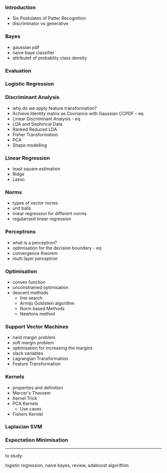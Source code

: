 

### Introduction
- Six Postulates of Patter Recognition
- discriminator vs generative

### Bayes

- gaussian pdf
- naive baye classifier
- attributef of probablity class density

### Evaluation

### Logistic Regression

### Discriminant Analysis
- why do we apply feature transformation?
- Achieve Identity matrix as Covriance with Gaussian CCPDF - eq
- Linear Discriminant Analysis - eq
- LDA and Sephirical Data
- Ranked Reduced LDA
- Fisher Transformation
- PCA
- Shape modelling 

### Linear Regression
- least square estimation
- Ridge
- Lasso

### Norms
- types of vector norms
- unit balls
- linear regression for different norms
- regularised linear regression

### Perceptrons
- what is a perceptron?
- optimisation for the decision boundary - eq
- convergence theorem
- multi layer perceptron

### Optimisation
- convex function
- unconstrained optimisation
- descent methods
	- line search
	- Armijo Goldstein algorithm
	- Norm based Methods
	- Newtons method

### Support Vector Machines
- hard margin problem
- soft margin problem
- optimisation for increasing the margins
- slack variables
- Lagrangian Transformation
- Feature Transformation

### Kernels
- properties and definition
- Mercer's Theorem
- Kernel Trick
- PCA Kernels
	- Use cases
- Fishers Kernlel

### Laplacian SVM


### Expectation Minimisation


----
to study:

logistic regression, naive bayes, review, adaboost algorithim